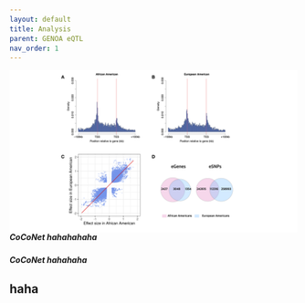 ```yaml
---
layout: default
title: Analysis
parent: GENOA eQTL
nav_order: 1
---
```




<img align="left" src="/images/genoafigure/Figure1.png" alt="drawing" width="1500"/>




##### **CoCoNet** hahahahaha


##### **CoCoNet** hahahaha


## haha


